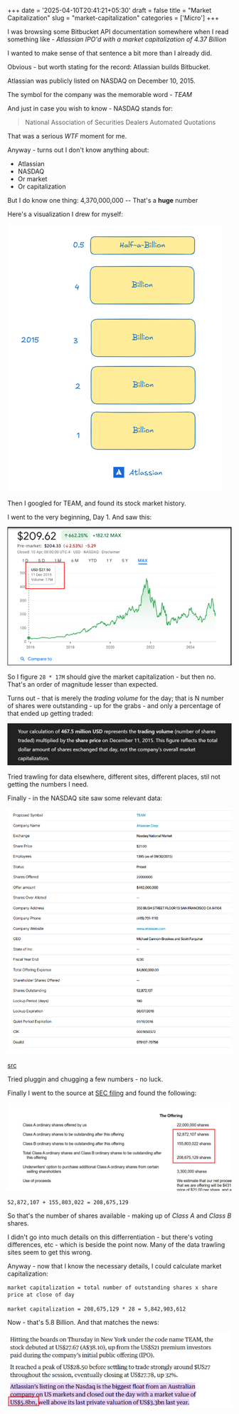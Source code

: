 
+++
date = '2025-04-10T20:41:21+05:30'
draft = false
title = "Market Capitalization"
slug = "market-capitalization"
categories = ['Micro']
+++

I was browsing some Bitbucket API documentation somewhere
when I read something like - *Atlassian IPO'd with a market
capitalization of 4.37 Billion* 

I wanted to make sense of that sentence a bit more than I
already did. 

Obvious - but worth stating for the record: Atlassian builds
Bitbucket.

Atlassian was publicly listed on NASDAQ on December 10, 2015.

The symbol for the company was the memorable word - *TEAM*

And just in case you wish to know - NASDAQ stands for:

> National Association of Securities Dealers Automated Quotations

That was a serious *WTF* moment for me.

Anyway - turns out I don't know anything about:

- Atlassian 
- NASDAQ
- Or market
- Or capitalization

But I do know one thing: 4,370,000,000 -- That's a **huge** number

Here's a visualization I drew for myself:

![The number](viz.png)

Then I googled for TEAM, and found its stock market history.

I went to the very beginning, Day 1. And saw this:

![Day 1](day1.png)

So I figure `28 * 17M` should give the market capitalization - but then no. That's an order of magnitude lesser than expected.

Turns out - that is merely the *trading volume* for the day; that is N number of shares were outstanding - up for the grabs - and only a percentage of that ended up getting traded:

![Trading Volume](tv.png)

Tried trawling for data elsewhere, different sites, different places, stil not getting the numbers I need.

Finally - in the NASDAQ site saw some relevant data:

![NASDAQ details](nd.png)

[src](https://www.nasdaq.com/market-activity/ipos/overview?dealId=979107-79756)

Tried pluggin and chugging a few numbers - no luck.

Finally I went to the source at [SEC filing](https://www.sec.gov/Archives/edgar/data/1650372/000104746915009143/a2226831z424b4.htm) and found the following:

![SEC Listing](sec.png)

```
52,872,107 + 155,803,022 = 208,675,129
```

So that's the number of shares available - making up of *Class A* and *Class B* shares.

I didn't go into much details on this differrentiation - but there's voting differences, etc - which is beside the point now. Many of the data trawling sites seem to get this wrong.

Anyway - now that I know the necessary details, I could calculate market capitalization:

```
market capitalization = total number of outstanding shares x share price at close of day

market capitalization = 208,675,129 * 28 = 5,842,903,612
```

Now - that's 5.8 Billion. And that matches the news:

![The Market Value](mv.png)